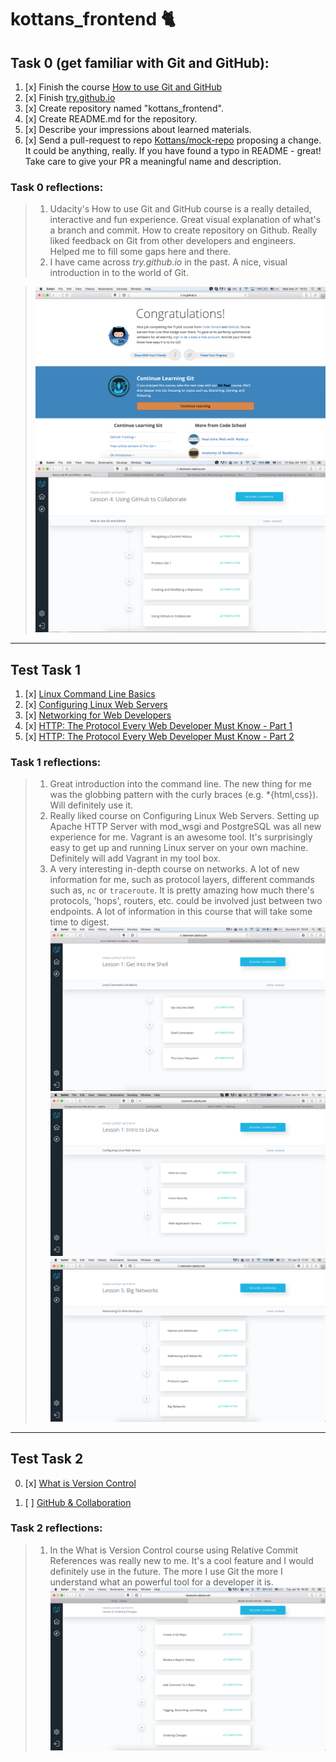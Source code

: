 # kottans_frontend :cat2:

## Task 0 (get familiar with Git and GitHub):
1. [x] Finish the course [How to use Git and GitHub](https://www.udacity.com/course/how-to-use-git-and-github--ud775)
2. [x] Finish [try.github.io](https://try.github.io/levels/1/challenges/1)
3. [x] Create repository named "kottans_frontend".
4. [x] Create README.md for the repository.
5. [x] Describe your impressions about learned materials.
6. [x] Send a pull-request to repo [Kottans/mock-repo](https://github.com/Kottans/mock-repo) proposing a change. It could be anything, really. If you have found a typo in README - great! Take care to give your PR a meaningful name and description.


### Task 0 reflections:
> 1. Udacity's How to use Git and GitHub course is a really detailed, interactive and fun experience. Great visual explanation of what's a branch and commit. How to create repository on Github. Really liked feedback on Git from other developers and engineers. Helped me to fill some gaps here and there.
> 2. I have came across *try.github.io* in the past. A nice, visual introduction in to the world of Git.

> ![task0](/tasks/task_0/screen1.png) ![task0](/tasks/task_0/screen2.png)
---

## Test Task 1

1. [x] [Linux Command Line Basics](https://www.udacity.com/course/linux-command-line-basics--ud595)
2. [x] [Configuring Linux Web Servers](https://www.udacity.com/course/configuring-linux-web-servers--ud299)
3. [x] [Networking for Web Developers](https://www.udacity.com/course/networking-for-web-developers--ud256)
4. [x] [HTTP: The Protocol Every Web Developer Must Know - Part 1](https://code.tutsplus.com/tutorials/http-the-protocol-every-web-developer-must-know-part-1--net-31177)
5. [x] [HTTP: The Protocol Every Web Developer Must Know - Part 2](https://code.tutsplus.com/tutorials/http-the-protocol-every-web-developer-must-know-part-2--net-31155)


### Task 1 reflections:
> 1. Great introduction into the command line. The new thing for me was the globbing pattern with the curly braces (e.g. *{html,css}). Will definitely use it.
> 2. Really liked course on Configuring Linux Web Servers. Setting up Apache HTTP Server with mod_wsgi and PostgreSQL was all new experience for me. Vagrant is an awesome tool. It's surprisingly easy to get up and running Linux server on your own machine. Definitely will add Vagrant in my tool box.
> 3. A very interesting in-depth course on networks. A lot of new information for me, such as protocol layers, different commands such as, `nc` or `traceroute`. It is pretty amazing how much there's protocols, 'hops', routers, etc. could be involved just between two endpoints. A lot of information in this course that will take some time to digest.
> ![task1](/tasks/task_1/Screen1.png)
> ![task1](/tasks/task_1/Screen2.png)
> ![task1](/tasks/task_1/Screen3.png)
---

## Test Task 2

0. [x] [What is Version Control](https://classroom.udacity.com/courses/ud123/)

1. [ ] [GitHub & Collaboration](https://classroom.udacity.com/courses/ud456)


### Task 2 reflections:
> 1. In the What is Version Control course using Relative Commit References was really new to me. It's a cool feature and I would definitely use in the future. The more I use Git the more I understand what an powerful tool for a developer it is.
> ![task2](/tasks/task_2/Screen1.png)
